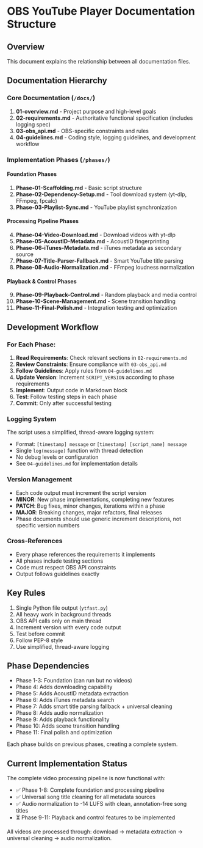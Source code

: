 # OBS YouTube Player Documentation Structure

## Overview
This document explains the relationship between all documentation files.

## Documentation Hierarchy

### Core Documentation (`/docs/`)
1. **01-overview.md** - Project purpose and high-level goals
2. **02-requirements.md** - Authoritative functional specification (includes logging spec)
3. **03-obs_api.md** - OBS-specific constraints and rules
4. **04-guidelines.md** - Coding style, logging guidelines, and development workflow

### Implementation Phases (`/phases/`)

#### Foundation Phases
1. **Phase-01-Scaffolding.md** - Basic script structure
2. **Phase-02-Dependency-Setup.md** - Tool download system (yt-dlp, FFmpeg, fpcalc)
3. **Phase-03-Playlist-Sync.md** - YouTube playlist synchronization

#### Processing Pipeline Phases
4. **Phase-04-Video-Download.md** - Download videos with yt-dlp
5. **Phase-05-AcoustID-Metadata.md** - AcoustID fingerprinting
6. **Phase-06-iTunes-Metadata.md** - iTunes metadata as secondary source
7. **Phase-07-Title-Parser-Fallback.md** - Smart YouTube title parsing
8. **Phase-08-Audio-Normalization.md** - FFmpeg loudness normalization

#### Playback & Control Phases
9. **Phase-09-Playback-Control.md** - Random playback and media control
10. **Phase-10-Scene-Management.md** - Scene transition handling
11. **Phase-11-Final-Polish.md** - Integration testing and optimization

## Development Workflow

### For Each Phase:
1. **Read Requirements**: Check relevant sections in `02-requirements.md`
2. **Review Constraints**: Ensure compliance with `03-obs_api.md`
3. **Follow Guidelines**: Apply rules from `04-guidelines.md`
4. **Update Version**: Increment `SCRIPT_VERSION` according to phase requirements
5. **Implement**: Output code in Markdown block
6. **Test**: Follow testing steps in each phase
7. **Commit**: Only after successful testing

### Logging System
The script uses a simplified, thread-aware logging system:
- Format: `[timestamp] message` or `[timestamp] [script_name] message`
- Single `log(message)` function with thread detection
- No debug levels or configuration
- See `04-guidelines.md` for implementation details

### Version Management
- Each code output must increment the script version
- **MINOR**: New phase implementations, completing new features
- **PATCH**: Bug fixes, minor changes, iterations within a phase
- **MAJOR**: Breaking changes, major refactors, final releases
- Phase documents should use generic increment descriptions, not specific version numbers

### Cross-References
- Every phase references the requirements it implements
- All phases include testing sections
- Code must respect OBS API constraints
- Output follows guidelines exactly

## Key Rules
1. Single Python file output (`ytfast.py`)
2. All heavy work in background threads
3. OBS API calls only on main thread
4. Increment version with every code output
5. Test before commit
6. Follow PEP-8 style
7. Use simplified, thread-aware logging

## Phase Dependencies
- Phase 1-3: Foundation (can run but no videos)
- Phase 4: Adds downloading capability
- Phase 5: Adds AcoustID metadata extraction
- Phase 6: Adds iTunes metadata search
- Phase 7: Adds smart title parsing fallback + universal cleaning
- Phase 8: Adds audio normalization
- Phase 9: Adds playback functionality
- Phase 10: Adds scene transition handling
- Phase 11: Final polish and optimization

Each phase builds on previous phases, creating a complete system.

## Current Implementation Status
The complete video processing pipeline is now functional with:
- ✅ Phase 1-8: Complete foundation and processing pipeline
- ✅ Universal song title cleaning for all metadata sources
- ✅ Audio normalization to -14 LUFS with clean, annotation-free song titles
- ⏳ Phase 9-11: Playback and control features to be implemented

All videos are processed through: download → metadata extraction → universal cleaning → audio normalization.
